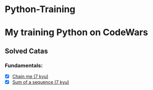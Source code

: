 # Python-Training
# My training Python on CodeWars

## Solved Catas
### Fundamentals:

- [x] [Chain me (7 kyu)](Solutions/Chain_me.py)
- [x] [Sum of a sequence (7 kyu)](Solutions/Sum_of_a_sequence.py)
